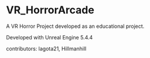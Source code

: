 # VR_HorrorArcade

A VR Horror Project developed as an educational project.

Developed with Unreal Engine 5.4.4

contributors: lagota21, Hillmanhill
